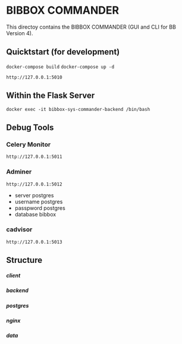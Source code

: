 # BIBBOX COMMANDER

This directoy contains the BIBBOX COMMANDER (GUI and CLI for BB Version 4). 

## Quicktstart (for development)

`docker-compose build`
`docker-compose up -d`

`http://127.0.0.1:5010`


## Within the Flask Server

`docker exec -it bibbox-sys-commander-backend /bin/bash`

## Debug Tools

### Celery Monitor 
`http://127.0.0.1:5011`

### Adminer   
`http://127.0.0.1:5012`
* server postgres
* username postgres
* passpword postgres
* database bibbox

### cadvisor
`http://127.0.0.1:5013`


## Structure

##### client

##### backend

##### postgres

##### nginx

##### data

